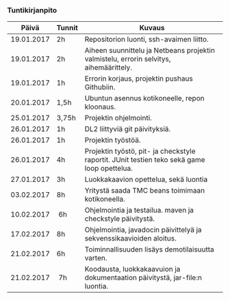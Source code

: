 ### Tuntikirjanpito
Päivä | Tunnit | Kuvaus
--------------- | ----- | ------
19.01.2017 | 2h | Repositorion luonti, ssh-avaimen liitto.
19.01.2017 | 2h | Aiheen suunnittelu ja Netbeans projektin valmistelu, errorin selvitys, aihemäärittely.
19.01.2017 | 1h | Errorin korjaus, projektin pushaus Githubiin.
20.01.2017 | 1,5h | Ubuntun asennus kotikoneelle, repon kloonaus.
25.01.2017 | 3,75h| Projektin ohjelmointi.
26.01.2017 | 1h | DL2 liittyviä git päivityksiä.
26.01.2017 | 1h | Projektin työstöä.
26.01.2017 | 4h | Projektin työstö, pit- ja checkstyle raportit. JUnit testien teko sekä game loop opettelua.
27.01.2017 | 3h | Luokkakaavion opettelua, sekä luontia
03.02.2017 | 8h | Yritystä saada TMC beans toimimaan kotikoneella.
10.02.2017 | 6h | Ohjelmointia ja testailua. maven ja checkstyle päivitystä.
17.02.2017 | 8h | Ohjelmointia, javadocin päivittelyä ja sekvenssikaavioiden aloitus.
21.02.2017 | 6h | Toiminnallisuuden lisäys demotilaisuutta varten.
21.02.2017 | 7h | Koodausta, luokkakaavuion ja dokumentaation päivitystä, jar-file:n luontia.
